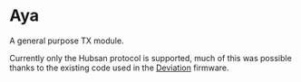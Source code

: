 Aya
===

A general purpose TX module.

Currently only the Hubsan protocol is supported, much of this was possible
thanks to the existing code used in the [Deviation](http://www.deviationtx.com/)
firmware.
